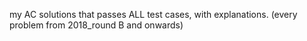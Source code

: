 
my AC solutions that passes ALL test cases, with explanations.
(every problem from 2018_round B and onwards)
